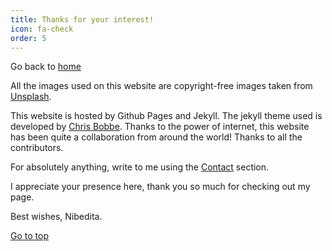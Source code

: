 ```yaml
---
title: Thanks for your interest!
icon: fa-check
order: 5
---
```


Go back to [home](https://dattanibedita.github.io/)

All the images used on this website are copyright-free images taken from <a href="https://unsplash.com//" target="_blank">Unsplash</a>.

This website is hosted by Github Pages and Jekyll. The jekyll theme used is developed by <a href="https://chrisbobbe.github.io/" target="_blank">Chris Bobbe</a>. Thanks to the power of internet, this website has been quite a collaboration from around the world! Thanks to all the contributors.

For absolutely anything, write to me using the <a href="https://dattanibedita.github.io/#contact" target="_blank">Contact</a> section.

I appreciate your presence here, thank you so much for checking out my page.

Best wishes,
Nibedita.

<footer>
  <a href="#intro" class="button scrolly">Go to top</a>
</footer>
